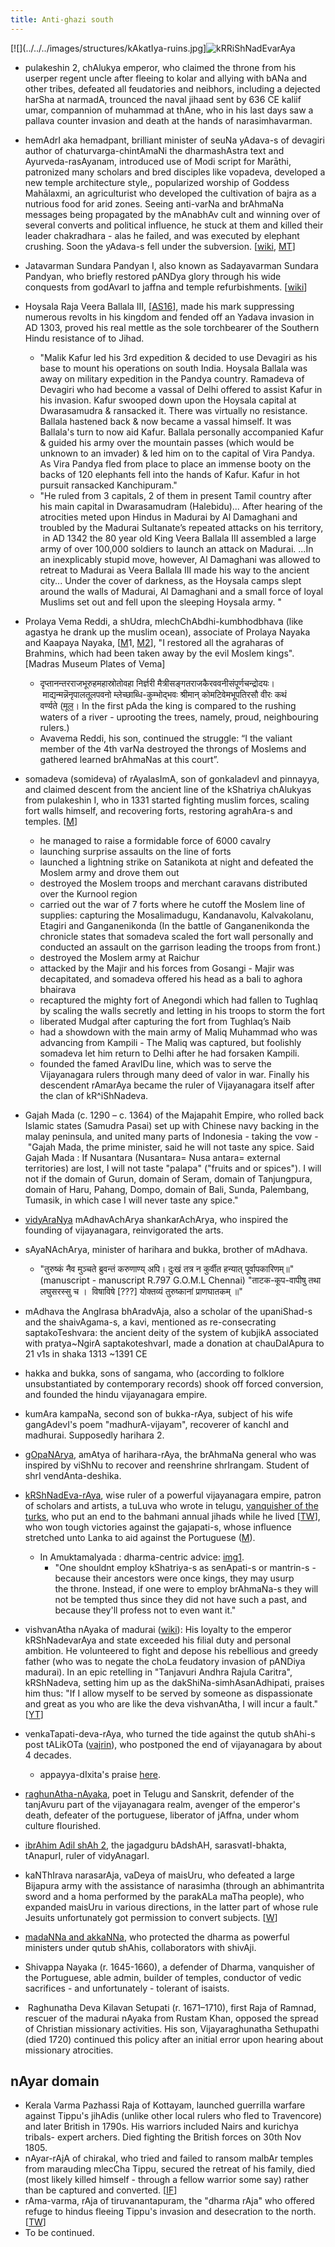 ```yaml
---
title: Anti-ghazi south
---
```


[![](../../../images/structures/kAkatIya-ruins.jpg]![kRRiShNadEvarAya](http://upload.wikimedia.org/wikipedia/commons/thumb/0/03/Vijayanagara.jpg/220px-Vijayanagara.jpg)

- pulakeshin 2, chAlukya emperor, who claimed the throne from his userper regent uncle after fleeing to kolar and allying with bANa and other tribes, defeated all feudatories and neibhors, including a dejected harSha at narmadA, trounced the naval jihaad sent by 636 CE kaliif umar, compannion of muhammad at thAne, who in his last days saw a pallava counter invasion and death at the hands of narasimhavarman.
- hemAdrI aka hemadpant, brilliant minister of seuNa yAdava-s of devagiri author of chaturvarga-chintAmaNi the dharmashAstra text and Ayurveda-rasAyanam, introduced use of Modi script for Marāthi, patronized many scholars and bred disciples like vopadeva, developed a new temple architecture style,, popularized worship of Goddess Mahālaxmi, an agriculturist who developed the cultivation of bajra as a nutrious food for arid zones. Seeing anti-varNa and brAhmaNa messages being propagated by the mAnabhAv cult and winning over of several converts and political influence, he stuck at them and killed their leader chakradhara - alas he failed, and was executed by elephant crushing. Soon the yAdava-s fell under the subversion. \[[wiki](https://en.wikipedia.org/wiki/Hemadpant#Writings), [MT](https://manasataramgini.wordpress.com/2005/11/13/the-cracks-in-the-edifice/)\]
- Jatavarman Sundara Pandyan I, also known as Sadayavarman Sundara Pandyan, who briefly restored pANDya glory through his wide conquests from godAvarI to jaffna and temple refurbishments. \[[wiki](https://en.wikipedia.org/wiki/Jatavarman_Sundara_Pandyan_I)\]
- Hoysala Raja Veera Ballala III, \[[AS16](https://agentsaffron.wordpress.com/2016/05/14/the-saviors-of-dharma-in-south-india-part-1/)\], made his mark suppressing numerous revolts in his kingdom and fended off an Yadava invasion in AD 1303, proved his real mettle as the sole torchbearer of the Southern Hindu resistance of to Jihad.
    - "Malik Kafur led his 3rd expedition & decided to use Devagiri as his base to mount his operations on south India. Hoysala Ballala was away on military expedition in the Pandya country. Ramadeva of Devagiri who had become a vassal of Delhi offered to assist Kafur in his invasion. Kafur swooped down upon the Hoysala capital at Dwarasamudra & ransacked it. There was virtually no resistance. Ballala hastened back & now became a vassal himself.
It was Ballala's turn to now aid Kafur. Ballala personally accompanied Kafur & guided his army over the mountain passes (which would be unknown to an imvader) & led him on to the capital of Vira Pandya. As Vira Pandya fled from place to place an immense booty on the backs of 120 elephants fell into the hands of Kafur. Kafur in hot pursuit ransacked Kanchipuram."
    - "He ruled from 3 capitals, 2 of them in present Tamil country after his main capital in Dwarasamudram (Halebidu)... After hearing of the atrocities meted upon Hindus in Madurai by Al Damaghani and troubled by the Madurai Sultanate’s repeated attacks on his territory,  in AD 1342 the 80 year old King Veera Ballala III assembled a large army of over 100,000 soldiers to launch an attack on Madurai. ...In an inexplicably stupid move, however, Al Damaghani was allowed to retreat to Madurai as Veera Ballala III made his way to the ancient city... Under the cover of darkness, as the Hoysala camps slept around the walls of Madurai, Al Damaghani and a small force of loyal Muslims set out and fell upon the sleeping Hoysala army. "
- Prolaya Vema Reddi, a shUdra, mlechChAbdhi-kumbhodbhava (like agastya he drank up the muslim ocean), associate of Prolaya Nayaka and Kaapaya Nayaka, \[[M](http://manasataramgini.wordpress.com/2007/07/20/a-notable-parallelism-in-hindu-inscriptions/)1, [M2](http://manasataramgini.wordpress.com/2004/03/26/vema-reddy/)\], "I restored all the agraharas of Brahmins, which had been taken away by the evil Moslem kings". \[Madras Museum Plates of Vema\]
    - दृप्तानन्तरराजभूरुहमहास्रोतोवहा निर्ज्ञरी मैत्रीसङ्गतराजकैरववनीसंपूर्णचन्द्रोदयः। माद्यन्मन्नॆनृपालतूलपवनो म्लेच्छाब्धि-कुम्भोद्भवः श्रीमान् कोमटिवेमभूपतिरसौ वीरः कथं वर्ण्यते ([मूल](https://archive.org/details/EpigraphiaIndica/page/n27/mode/2up/search/Vema)। In the first pAda the king is compared to the rushing waters of a river - uprooting the trees, namely, proud, neighbouring rulers.)
    - Avavema Reddi, his son, continued the struggle: “I the valiant member of the 4th varNa destroyed the throngs of Moslems and gathered learned brAhmaNas at this court”.
- somadeva (somideva) of rAyalasImA, son of gonkaladevI and pinnayya, and claimed descent from the ancient line of the kShatriya chAlukyas from pulakeshin I, who in 1331 started fighting muslim forces, scaling fort walls himself, and recovering forts, restoring agrahAra-s and temples. \[[M](http://manasataramgini.wordpress.com/2005/10/09/somadeva-of-aravidu-and-the-freedom-struggle/)\]
  -  he managed to raise a formidable force of 6000 cavalry
  - launching surprise assaults on the line of forts
  - launched a lightning strike on Satanikota at night and defeated the Moslem army and drove them out
  - destroyed the Moslem troops and merchant caravans distributed over the Kurnool region
  - carried out the war of 7 forts where he cutoff the Moslem line of supplies: capturing the Mosalimadugu, Kandanavolu, Kalvakolanu, Etagiri and Ganganenikonda (In the battle of Ganganenikonda the chronicle states that somadeva scaled the fort wall personally and conducted an assault on the garrison leading the troops from front.)
  - destroyed the Moslem army at Raichur
  - attacked by the Majir and his forces from Gosangi - Majir was decapitated, and somadeva offered his head as a bali to aghora bhairava
  - recaptured the mighty fort of Anegondi which had fallen to Tughlaq by scaling the walls secretly and letting in his troops to storm the fort
  - liberated Mudgal after capturing the fort from Tughlaq’s Naib
  - had a showdown with the main army of Maliq Muhammad who was advancing from Kampili - The Maliq was captured, but foolishly somadeva let him return to Delhi after he had forsaken Kampili.
  - founded the famed AravIDu line, which was to serve the Vijayanagara rulers through many deed of valor in war. Finally his descendent rAmarAya became the ruler of Vijayanagara itself after the clan of kR^iShNadeva.
- Gajah Mada (c. 1290 – c. 1364) of the Majapahit Empire, who rolled back Islamic states (Samudra Pasai) set up with Chinese navy backing in the malay peninsula, and united many parts of Indonesia - taking the vow - "Gajah Mada, the prime minister, said he will not taste any spice. Said Gajah Mada : If Nusantara (Nusantara= Nusa antara= external territories) are lost, I will not taste "palapa" ("fruits and or spices"). I will not if the domain of Gurun, domain of Seram, domain of Tanjungpura, domain of Haru, Pahang, Dompo, domain of Bali, Sunda, Palembang, Tumasik, in which case I will never taste any spice."
- [vidyAraNya](http://en.wikipedia.org/wiki/Vidyaranya) mAdhavAchArya shankarAchArya, who inspired the founding of vijayanagara, reinvigorated the arts.
- sAyaNAchArya, minister of harihara and bukka, brother of mAdhava.
    - "तुरुष्कं नैव मुञ्चते ब्रुवन्तं करुणाण्य् अपि। दुःखं तत्र न कुर्वीत हन्यात् पूर्वापकारिणम्॥" (manuscript - manuscript R.797 G.O.M.L Chennai) "ताटक-कूप-वापीषु तथा लघुसरस्सु च ।  विषाविषे \[???\] योक्तव्यं तुरुष्कानां प्राणघातकम् ॥"
- mAdhava the AngIrasa bhAradvAja, also a scholar of the upaniShad-s and the shaivAgama-s, a kavi, mentioned as re-consecrating saptakoTeshvara: the ancient deity of the system of kubjikA associated with pratya~NgirA saptakoteshvarI, made a donation at chauDalApura to 21 v1s in shaka 1313 ~1391 CE
- hakka and bukka, sons of sangama, who (according to folklore unsubstantiated by contemporary records) shook off forced conversion, and founded the hindu vijayanagara empire.
- kumAra kampaNa, second son of bukka-rAya, subject of his wife gangAdevI's poem "madhurA-vijayam", recoverer of kanchI and madhurai. Supposedly harihara 2.
- [gOpaNArya](http://manasataramgini.wordpress.com/2009/03/09/the-heroes-gopanarya-and-vijayalaya-deva/), amAtya of harihara-rAya, the brAhmaNa general who was inspired by viShNu to recover and reenshrine shrIrangam. Student of shrI vendAnta-deshika.  

- [kRShNadEva-rAya](http://en.wikipedia.org/wiki/Krishnadevaraya), wise ruler of a powerful vijayanagara empire, patron of scholars and artists, a tuLuva who wrote in telugu, [vanquisher of the turks](http://manasataramgini.wordpress.com/2005/10/18/sultans-felled/), who put an end to the bahmani annual jihads while he lived \[[TW](https://twitter.com/i/moments/890055413374173186)\], who won tough victories against the gajapati-s, whose influence stretched unto Lanka to aid against the Portuguese ([M](http://manasataramgini.wordpress.com/2009/10/11/vijayanagaran-activities-in-shri-lanka/)).
    - In Amuktamalyada : dharma-centric advice: [img1](http://i.imgur.com/AoPQaJh.png).
        - "One shouldnt employ kShatriya-s as senApati-s or mantrin-s - because their ancestors were once kings, they may usurp the throne. Instead, if one were to employ brAhmaNa-s they will not be tempted thus since they did not have such a past, and because they'll profess not to even want it."
- vishvanAtha nAyaka of madurai ([wiki](https://en.wikipedia.org/wiki/Viswanatha_Nayak)): His loyalty to the emperor kRShNadevarAya and state exceeded his filial duty and personal ambition. He volunteered to fight and depose his rebellious and greedy father (who was to negate the choLa feudatory invasion of pANDiya madurai). In an epic retelling in "Tanjavuri Andhra Rajula Caritra", kRShNadeva, setting him up as the dakShiNa-simhAsanAdhipati, praises him thus: "If I allow myself to be served by someone as dispassionate and great as you who are like the deva vishvanAtha, I will incur a fault." \[[YT](https://youtu.be/LbY82Py7Lqk?t=2533)\]
- venkaTapati-deva-rAya, who turned the tide against the qutub shAhi-s post tALikOTa ([vajrin](http://vajrin.wordpress.com/2014/11/23/venkatapati-deva-raya-the-great-savior-of-southern-india/)), who postponed the end of vijayanagara by about 4 decades.  
    - appayya-dIxita's praise [here](https://twitter.com/blog_supplement/status/558828590645903360/photo/1).
- [raghunAtha-nAyaka](http://en.wikipedia.org/wiki/Raghunatha_Nayak), poet in Telugu and Sanskrit, defender of the tanjAvuru part of the vijayanagara realm, avenger of the emperor's death, defeater of the portuguese, liberator of jAffna, under whom culture flourished.
- [ibrAhim Adil shAh 2](http://en.wikipedia.org/wiki/Ibrahim_Adil_Shah_II), the jagadguru bAdshAH, sarasvatI-bhakta, tAnapurI, ruler of vidyAnagarI.
- kaNThIrava narasarAja, vaDeya of maisUru, who defeated a large Bijapura army with the assistance of narasimha (through an abhimantrita sword and a homa performed by the parakALa maTha people), who expanded maisUru in various directions, in the latter part of whose rule Jesuits unfortunately got permission to convert subjects. \[[W](https://en.wikipedia.org/wiki/Kanthirava_Narasaraja_I)\]
- [madaNNa and akkaNNa](http://en.wikipedia.org/wiki/Madanna_and_Akkanna), who protected the dharma as powerful ministers under qutub shAhis, collaborators with shivAji.
- Shivappa Nayaka (r. 1645-1660), a defender of Dharma, vanquisher of the Portuguese, able admin, builder of temples, conductor of vedic sacrifices - and unfortunately - tolerant of isaists.
-  Raghunatha Deva Kilavan Setupati (r. 1671–1710), first Raja of Ramnad, rescuer of the madurai nAyaka from Rustam Khan, opposed the spread of Christian missionary activities. His son, Vijayaraghunatha Sethupathi (died 1720) continued this policy after an initial error upon hearing about missionary atrocities.

## nAyar domain
- Kerala Varma Pazhassi Raja of Kottayam, launched guerrilla warfare against Tippu's jihAdis (unlike other local rulers who fled to Travencore) and later British in 1790s. His warriors included Nairs and kurichya tribals- expert archers. Died fighting the British forces on 30th Nov 1805.
- nAyar-rAjA of chirakal, who tried and failed to ransom malbAr temples from marauding mlecCha Tippu, secured the retreat of his family, died (most likely killed himself - through a fellow warrior some say) rather than be captured and converted. \[[IF](http://indiafacts.org/tipu-sultan-history-bigotry-barbarities-outside-karnataka/)\]
- rAma-varma, rAja of tiruvanantapuram, the "dharma rAja" who offered refuge to hindus fleeing Tippu's invasion and desecration to the north. \[[TW](https://twitter.com/UrchinSpock/status/664126822330691585)\]
- To be continued.  

